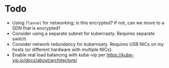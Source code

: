 # Todo

* Using `flannel` for networking; is this encrypted? If not, can we move to a SDN that is encrypted?
* Consider using a separate subnet for kubernasty. Requires separate switch.
* Consider network redundancy for kubernsaty. Requires USB NICs on my hosts (or different hardware with multiple NICs).
* Enable real load balancing with kube-vip per <https://kube-vip.io/docs/about/architecture/>
